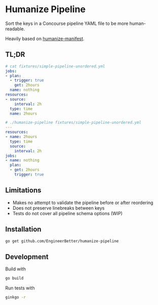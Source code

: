 # Humanize Pipeline

Sort the keys in a Concourse pipeline YAML file to be more human-readable.

Heavily based on [humanize-manifest](https://github.com/cloudfoundry-community/humanize-manifest).

## TL;DR

```yaml
# cat fixtures/simple-pipeline-unordered.yml
jobs:
- plan:
  - trigger: true
    get: 2hours
  name: nothing
resources:
- source:
    interval: 2h
  type: time
  name: 2hours

# ./humanize-pipeline fixtures/simple-pipeline-unordered.yml
---
resources:
- name: 2hours
  type: time
  source:
    interval: 2h
jobs:
- name: nothing
  plan:
  - get: 2hours
    trigger: true
```

## Limitations

- Makes no attempt to validate the pipeline before or after reordering
- Does not preserve linebreaks between keys
- Tests do not cover all pipeline schema options (WIP)

## Installation

```sh
go get github.com/EngineerBetter/humanize-pipeline
```

## Development

Build with

```sh
go build
```

Run tests with

```sh
ginkgo -r
```
